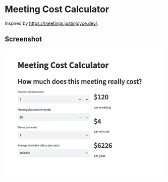 # Meeting Cost Calculator

Inspired by <https://meetings.justinjoyce.dev/>.

## Screenshot

![screenshot](images/screenshot.webp)
